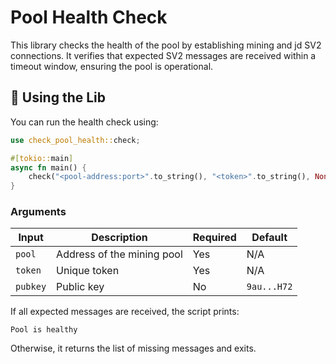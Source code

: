 # Pool Health Check 

This library checks the health of the pool by establishing mining and jd SV2  connections. It verifies that expected SV2 messages are received within a timeout window, ensuring the pool is operational.

## 🚀 Using the Lib

You can run the health check using:

```rs
use check_pool_health::check;

#[tokio::main]
async fn main() {
    check("<pool-address:port>".to_string(), "<token>".to_string(), None).await.unwrap();
}
```

### Arguments

| Input             | Description                                          | Required | Default                                               |
| ---------------- | ---------------------------------------------------- | -------- | ----------------------------------------------------- |
| `pool`  | Address of the mining pool  | Yes      | N/A                                                   |
| `token` | Unique token | Yes | N/A
| `pubkey` | Public key       | No       | `9au...H72` |


If all expected messages are received, the script prints:

```
Pool is healthy
```

Otherwise, it returns the list of missing messages and exits.
